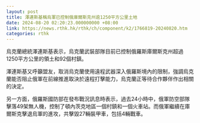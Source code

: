 ```yaml
---
layout: post
title: 澤連斯基稱烏軍已控制俄庫爾斯克州逾1250平方公里土地
date: 2024-08-20 02:20:23.000000000 +08:00
link: https://news.rthk.hk/rthk/ch/component/k2/1766819-20240820.htm
categories: rthk
---
```


烏克蘭總統澤連斯基表示，烏克蘭武裝部隊目前已控制俄羅斯庫爾斯克州超過1250平方公里的領土和92個村鎮。

澤連斯基又呼籲盟友，取消烏克蘭使用遠程武器深入俄羅斯境內的限制，強調烏克蘭能否阻止俄軍在前線推進取決於遠程打擊能力，烏克蘭正等待合作夥伴作出相關的決定。

另一方面，俄羅斯國防部在發布戰況訊息時表示，過去24小時中，俄軍防空部隊擊落49架無人機，控制了頓內茨克地區一個村鎮和一個火車站。而俄軍繼續在庫爾斯克擊退烏軍的進攻，共擊毀27輛裝甲車，包括4輛戰車。
